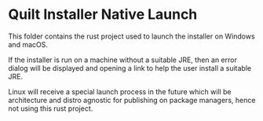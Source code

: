 # Quilt Installer Native Launch 

This folder contains the rust project used to launch the installer on Windows and macOS.

If the installer is run on a machine without a suitable JRE, then an error dialog will be displayed and opening a link
to help the user install a suitable JRE.

Linux will receive a special launch process in the future which will be architecture and distro agnostic for publishing
on package managers, hence not using this rust project.
